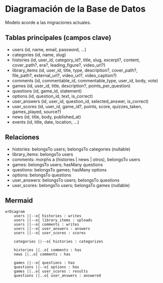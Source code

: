 # Diagramación de la Base de Datos

Modelo acorde a las migraciones actuales.

## Tablas principales (campos clave)
- users (id, name, email, password, ...)
- categories (id, name, slug)
- histories (id, user_id, category_id?, title, slug, excerpt?, content, cover_path?, era?, leading_figure?, video_url?)
- library_items (id, user_id, title, type, description?, cover_path?, file_path?, external_url?, video_url?, video_caption?)
- comments (id, commentable_id, commentable_type, user_id, body, vote)
- games (id, user_id, title, description?, points_per_question)
- questions (id, game_id, statement)
- options (id, question_id, text, is_correct)
- user_answers (id, user_id, question_id, selected_answer, is_correct)
- user_scores (id, user_id, game_id?, points, score, quizzes_taken, games_played, source?)
- news (id, title, body, published_at)
- events (id, title, date, location, ...)

## Relaciones
- histories: belongsTo users; belongsTo categories (nullable)
- library_items: belongsTo users
- comments: morphs a (histories | news | otros), belongsTo users
- games: belongsTo users; hasMany questions
- questions: belongsTo games; hasMany options
- options: belongsTo questions
- user_answers: belongsTo users; belongsTo questions
- user_scores: belongsTo users; belongsTo games (nullable)

## Mermaid
```mermaid
erDiagram
    users ||--o{ histories : writes
    users ||--o{ library_items : uploads
    users ||--o{ comments : writes
    users ||--o{ user_answers : answers
    users ||--o{ user_scores : scores

    categories ||--o{ histories : categorizes

    histories ||..o{ comments : has
    news ||..o{ comments : has

    games ||--o{ questions : has
    questions ||--o{ options : has
    games ||..o{ user_scores : results
    questions ||..o{ user_answers : answered
```
